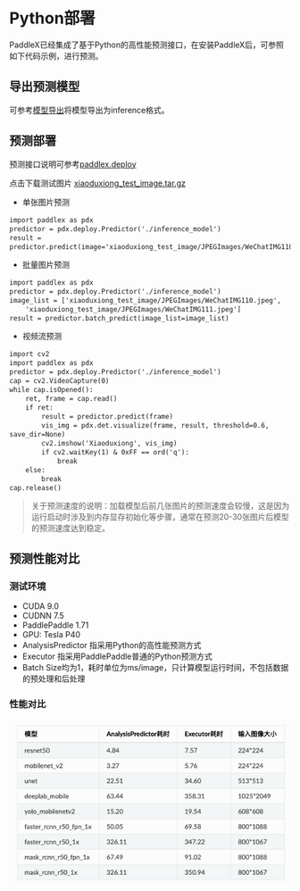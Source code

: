 # Python部署

PaddleX已经集成了基于Python的高性能预测接口，在安装PaddleX后，可参照如下代码示例，进行预测。

## 导出预测模型

可参考[模型导出](../export_model.md)将模型导出为inference格式。

## 预测部署

预测接口说明可参考[paddlex.deploy](../../apis/deploy.md)

点击下载测试图片 [xiaoduxiong_test_image.tar.gz](https://bj.bcebos.com/paddlex/datasets/xiaoduxiong_test_image.tar.gz)

* 单张图片预测

```
import paddlex as pdx
predictor = pdx.deploy.Predictor('./inference_model')
result = predictor.predict(image='xiaoduxiong_test_image/JPEGImages/WeChatIMG110.jpeg')
```

* 批量图片预测

```
import paddlex as pdx
predictor = pdx.deploy.Predictor('./inference_model')
image_list = ['xiaoduxiong_test_image/JPEGImages/WeChatIMG110.jpeg',
    'xiaoduxiong_test_image/JPEGImages/WeChatIMG111.jpeg']
result = predictor.batch_predict(image_list=image_list)
```

* 视频流预测
```
import cv2
import paddlex as pdx
predictor = pdx.deploy.Predictor('./inference_model')
cap = cv2.VideoCapture(0)
while cap.isOpened():
    ret, frame = cap.read()
    if ret:
        result = predictor.predict(frame)
        vis_img = pdx.det.visualize(frame, result, threshold=0.6, save_dir=None)
        cv2.imshow('Xiaoduxiong', vis_img)
        if cv2.waitKey(1) & 0xFF == ord('q'):
            break
    else:
        break
cap.release()
```

> 关于预测速度的说明：加载模型后前几张图片的预测速度会较慢，这是因为运行启动时涉及到内存显存初始化等步骤，通常在预测20-30张图片后模型的预测速度达到稳定。

## 预测性能对比
### 测试环境

- CUDA 9.0
- CUDNN 7.5
- PaddlePaddle 1.71
- GPU: Tesla P40
- AnalysisPredictor 指采用Python的高性能预测方式
- Executor 指采用PaddlePaddle普通的Python预测方式
- Batch Size均为1，耗时单位为ms/image，只计算模型运行时间，不包括数据的预处理和后处理

### 性能对比


![](../../pics/14.png)

